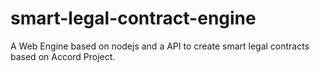 # smart-legal-contract-engine
A Web Engine based on nodejs and a API to create smart legal contracts based on Accord Project. 
